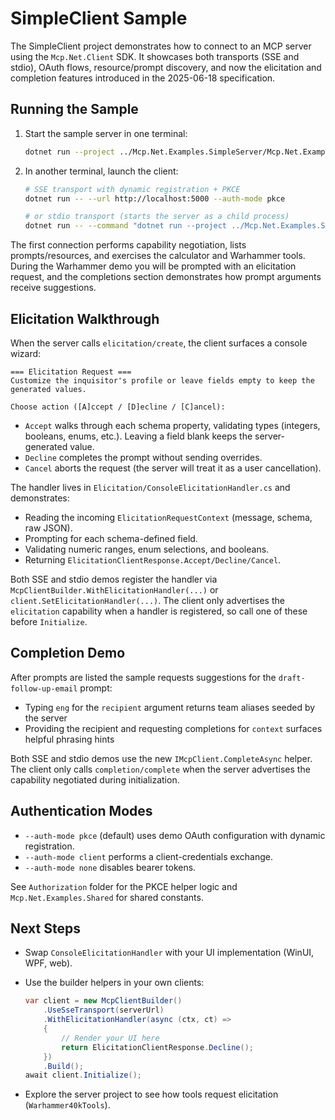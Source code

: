 # SimpleClient Sample

The SimpleClient project demonstrates how to connect to an MCP server using the `Mcp.Net.Client`
SDK. It showcases both transports (SSE and stdio), OAuth flows, resource/prompt discovery, and
now the elicitation and completion features introduced in the 2025-06-18 specification.

## Running the Sample

1. Start the sample server in one terminal:

   ```bash
   dotnet run --project ../Mcp.Net.Examples.SimpleServer/Mcp.Net.Examples.SimpleServer.csproj
   ```

2. In another terminal, launch the client:

   ```bash
   # SSE transport with dynamic registration + PKCE
   dotnet run -- --url http://localhost:5000 --auth-mode pkce

   # or stdio transport (starts the server as a child process)
   dotnet run -- --command "dotnet run --project ../Mcp.Net.Examples.SimpleServer -- --stdio"
   ```

The first connection performs capability negotiation, lists prompts/resources, and exercises the
calculator and Warhammer tools. During the Warhammer demo you will be prompted with an elicitation
request, and the completions section demonstrates how prompt arguments receive suggestions.

## Elicitation Walkthrough

When the server calls `elicitation/create`, the client surfaces a console wizard:

```
=== Elicitation Request ===
Customize the inquisitor's profile or leave fields empty to keep the generated values.

Choose action ([A]ccept / [D]ecline / [C]ancel):
```

* `Accept` walks through each schema property, validating types (integers, booleans, enums, etc.).
  Leaving a field blank keeps the server-generated value.
* `Decline` completes the prompt without sending overrides.
* `Cancel` aborts the request (the server will treat it as a user cancellation).

The handler lives in `Elicitation/ConsoleElicitationHandler.cs` and demonstrates:

- Reading the incoming `ElicitationRequestContext` (message, schema, raw JSON).
- Prompting for each schema-defined field.
- Validating numeric ranges, enum selections, and booleans.
- Returning `ElicitationClientResponse.Accept/Decline/Cancel`.

Both SSE and stdio demos register the handler via `McpClientBuilder.WithElicitationHandler(...)`
or `client.SetElicitationHandler(...)`. The client only advertises the `elicitation` capability
when a handler is registered, so call one of these before `Initialize`.

## Completion Demo

After prompts are listed the sample requests suggestions for the
`draft-follow-up-email` prompt:

- Typing `eng` for the `recipient` argument returns team aliases seeded by the server
- Providing the recipient and requesting completions for `context` surfaces helpful phrasing hints

Both SSE and stdio demos use the new `IMcpClient.CompleteAsync` helper. The client only calls
`completion/complete` when the server advertises the capability negotiated during initialization.

## Authentication Modes

* `--auth-mode pkce` (default) uses demo OAuth configuration with dynamic registration.
* `--auth-mode client` performs a client-credentials exchange.
* `--auth-mode none` disables bearer tokens.

See `Authorization` folder for the PKCE helper logic and `Mcp.Net.Examples.Shared` for shared
constants.

## Next Steps

* Swap `ConsoleElicitationHandler` with your UI implementation (WinUI, WPF, web).
* Use the builder helpers in your own clients:

  ```csharp
  var client = new McpClientBuilder()
      .UseSseTransport(serverUrl)
      .WithElicitationHandler(async (ctx, ct) =>
      {
          // Render your UI here
          return ElicitationClientResponse.Decline();
      })
      .Build();
  await client.Initialize();
  ```

* Explore the server project to see how tools request elicitation (`Warhammer40kTools`).
